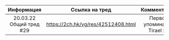 | Информация    | Ссылка на тред | Комментарий     |
| :---:              |    :----:      | :---:            |
| 20.03.22 Общий тред #29 | https://2ch.hk/vg/res/42512408.html | Первое упоминание Tirael x1    |

